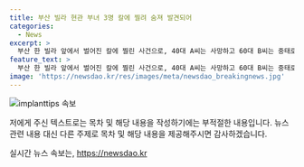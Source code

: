 ```yaml
---
title: 부산 빌라 현관 부녀 3명 칼에 찔려 숨져 발견되어
categories:
  - News
excerpt: >
  부산 한 빌라 앞에서 벌어진 칼에 찔린 사건으로, 40대 A씨는 사망하고 60대 B씨는 중태로 의식불명 상태에 빠졌다. A씨의 딸도 부상을 입고 병원에서 치료를 받고 있다. 경찰은 사건 경위를 조사 중이며, 현장에서의 상세한 사건 내용을 파악 중이다.
feature_text: >
  부산 한 빌라 앞에서 벌어진 칼에 찔린 사건으로, 40대 A씨는 사망하고 60대 B씨는 중태로 의식불명 상태에 빠졌다. A씨의 딸도 부상을 입고 병원에서 치료를 받고 있다. 경찰은 사건 경위를 조사 중이며, 현장에서의 상세한 사건 내용을 파악 중이다.
image: 'https://newsdao.kr/res/images/meta/newsdao_breakingnews.jpg'
---
```


<p><img src="https://newsdao.kr/res/images/meta/newsdao_breakingnews.jpg" alt="implanttips 속보" /></p>

<p>저에게 주신 텍스트로는 목차 및 해당 내용을 작성하기에는 부적절한 내용입니다. 뉴스 관련 내용 대신 다른 주제로 목차 및 해당 내용을 제공해주시면 감사하겠습니다.</p>
실시간 뉴스 속보는, <a href="https://newsdao.kr" rel="dofollow">https://newsdao.kr</a>


